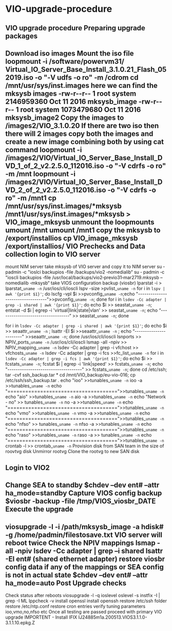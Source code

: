 # VIO-upgrade-procedure
VIO upgrade procedure
Preparing upgrade packages
---------------------------------
Download iso images
Mount the iso file 
loopmount ‐i /software/powervm31/ Virtual_IO_Server_Base_Install_3.1.0.21_Flash_052019.iso ‐o "‐V udfs ‐o ro" ‐m /cdrom
cd /mnt/usr/sys/inst.images
here we can find the mksysb images
-rw-r--r--    1 root     system   2146959360 Oct 11 2016  mksysb_image
-rw-r--r--    1 root     system   1073479680 Oct 11 2016  mksysb_image2
Copy the images to /images2/VIO_3.1.0.20
If there are two iso then there will 2 images copy both the images and create a new image combining both by using cat command
loopmount -i /images2/VIO/Virtual_IO_Server_Base_Install_DVD_1_of_2_v2.2.5.0_112016.iso -o "-V cdrfs -o ro" -m /mnt
loopmount -i /images2/VIO/Virtual_IO_Server_Base_Install_DVD_2_of_2_v2.2.5.0_112016.iso -o "-V cdrfs -o ro" -m /mnt1
cp /mnt/usr/sys/inst.images/*mksysb /mnt1/usr/sys/inst.images/*mksysb > VIO_image_mksysb
unmount the loopmounts
umount /mnt
umount /mnt1
copy the mksysb to /export/installios
cp VIO_image_mksysb /export/installios/
VIO Prechecks and Data collection
login to VIO server
------------------------
mount NIM server 
take mksysb of VIO server and copy it to NIM server
su ‐ padmin ‐c "ioslci backupios ‐file /backups/vio2 ‐nomedialib“ 
 	su ‐ padmin ‐c "ioscli backupios ‐file /usr/local/backups/vio2‐previo31‐mar2719.mksysb –nomedialib ‐mksysb“
take VIOS configuration backup (viosbr)
lparstat -i > lparstat_`uname -n`
/usr/ios/cli/ioscli lspv -size >pvlist_`uname -n`
for i in `lspv | awk '{print $1}'`; do lscfg -vpl $i >>pvconfig_`uname -n`;echo "----------------------------------">>pvconfig_`uname -n`; done
for i in `lsdev -Cc adapter | grep -i shared | awk '{print $1}'`; do echo $i >> seastat_`uname -n`; entstat -d $i | egrep -i 'virtual|link|state|vlan' >> seastat_`uname -n`; echo “----------------------------------“ >> seastat_`uname -n`; done

for i in `lsdev -Cc adapter | grep -i shared | awk '{print $1}'`; do echo $i >> seaattr_`uname -n` ; lsattr -El $i >>seaattr_`uname -n` ; echo “-----------------------" >>seaattr_`uname -n`; done
/usr/ios/cli/ioscli lsnports >> NPIV_ports_`uname -n`
/usr/ios/cli/ioscli lsmap -all -npiv >> NPIV_mapping_`uname -n`
lsdev -Cc adapter | grep -i vfchost >> vfchosts_`uname -n`
lsdev -Cc adapter | grep -i fcs >>fc_list_`uname -n`
for i in `lsdev -Cc adapter | grep -i fcs | awk '{print $1}'`; do echo $i >> fcstats_`uname -n`; fcstat $i | egrep -i 'link|speed' >> fcstats_`uname -n`; echo "------------------------------------" >> fcstats_`uname -n`; done
cd /etc/ssh; tar -cvf ssh_backup.tar *
cd /mnt/VIO_backup/eu-vio-016; cp /etc/ssh/ssh_backup.tar .
echo "ioo" >>tunables_`uname -n`
ioo -a >>tunables_`uname -n`
echo "=====================================">>tunables_`uname -n`
echo "aio" >>tunables_`uname -n`
aio -a >>tunables_`uname -n`
echo "Network - no" >> tunables_`uname -n`
no -a >>tunables_`uname -n`
echo "=====================================">>tunables_`uname -n`
echo "vmo" >>tunables_`uname -n`
vmo -a >>tunables_`uname -n`
echo "=====================================">>tunables_`uname -n`
echo "nfso" >> tunables_`uname -n`
nfso -a >>tunables_`uname -n`
echo "=====================================">>tunables_`uname -n`
echo "raso" >>tunables_`uname -n`
raso -a >> tunables_`uname -n`
echo "=====================================">>tunables_`uname -n`
crontab -l >> crontab_`uname -n`
Provision disk from SAN team in the size of roovtvg disk
Unmirror rootvg
Clone the rootvg to new SAN disk

Login to VIO2
-----------------
Change SEA to standby
$chdev –dev ent# –attr ha_mode=standby
Capture VIOS config backup 
$viosbr -backup -file /tmp/VIOS_viosbr_DATE
Execute the upgrade
----------------------
viosupgrade -l -i /path/mksysb_image -a hdisk# -g /home/padmin/filestosave.txt
VIO server will reboot twice
Check the NPIV mappings
lsmap -all -npiv
lsdev -Cc adapter | grep –i shared
lsattr -El ent# (shared ethernet adapter)
restore viosbr config data if any of the mappings or SEA config is not in actual state
$chdev –dev ent# –attr ha_mode=auto
Post Upgrade checks
---------------------
Check status after reboots
viosupgrade -l -q
ioslevel
oslevel -s
instfix -I | grep -I ML
lppcheck -v
install openssl
install openssh
restore /etc/ssh folder
restore /etc/ntp.conf
restore cron entries
verify tuning parameters ioo,vmo,no,nfso etc
Once all testing are passed proceed with primary VIO upgrade
IMPORTENT - Install IFIX IJ24885m1a.200513.VIOS3.1.1.0-3.1.1.10.epkg.Z
